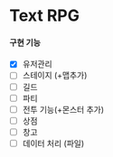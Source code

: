 # Text RPG

#### 구현 기능

- [x] 유저관리
- [ ] 스테이지 (+맵추가)
- [ ] 길드
- [ ] 파티
- [ ] 전투 기능(+몬스터 추가)
- [ ] 상점
- [ ] 창고
- [ ] 데이터 처리 (파일)
